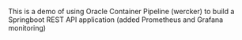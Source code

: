 This is a demo of using Oracle Container Pipeline (wercker) to build a Springboot REST API application (added Prometheus and Grafana monitoring) 
